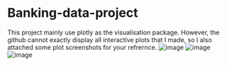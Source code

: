 # Banking-data-project
This project mainly use plotly as the visualisation package. However, the github cannot exactly display all interactive plots that I made, so I also attached some plot screenshots for your refrernce.
![image](https://user-images.githubusercontent.com/77769506/144743941-d0330961-697b-4ae4-a6c5-c732c11896d6.png)
![image](https://user-images.githubusercontent.com/77769506/144743956-75e92fd8-8120-4886-aab2-d05c61d5a846.png)
![image](https://user-images.githubusercontent.com/77769506/144743971-e86d0c95-5f19-4ce2-9eff-8d7fdf47f502.png)

